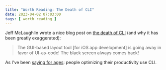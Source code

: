 ```yaml
---
title: "Worth Reading: The Death of CLI"
date: 2023-04-02 07:03:00
tags: [ worth reading ]
---
```

Jeff McLaughlin wrote a nice blog post on [the death of CLI](https://subnetzero.info/2023/03/13/cli-swift/) (and why it has been greatly exaggerated):

> The GUI-based layout tool [for iOS app development] is going away in favor of UI-as-code! The black screen always comes back!

As I've been [saying for ages](/series/cli/): people optimizing their productivity use CLI.
